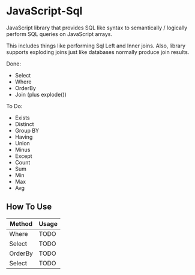 # JavaScript-Sql
JavaScript library that provides SQL like syntax to semantically / logically perform SQL queries on JavaScript arrays.

This includes things like performing Sql Left and Inner joins. Also, library supports exploding joins just like databases normally produce join results.

Done:
+ Select
+ Where
+ OrderBy
+ Join (plus explode())

To Do: 
+ Exists
+ Distinct
+ Group BY
+ Having
+ Union
+ Minus
+ Except
+ Count
+ Sum
+ Min
+ Max
+ Avg

## How To Use

|  Method | Usage
|---|---|
| Where | TODO  |
| Select  | TODO  |
| OrderBy  |  TODO |
| Select | TODO  |
